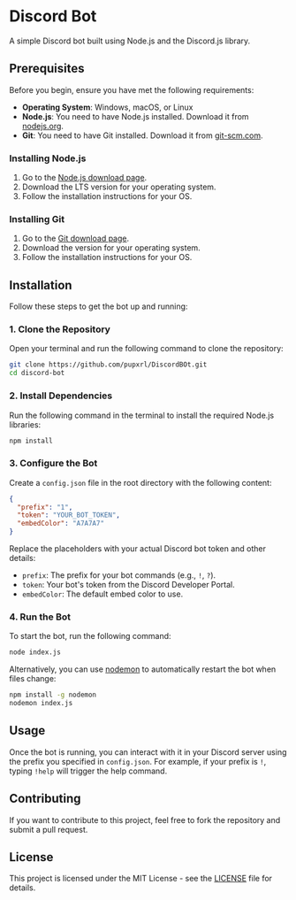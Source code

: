 # Discord Bot

A simple Discord bot built using Node.js and the Discord.js library.

## Prerequisites

Before you begin, ensure you have met the following requirements:

- **Operating System**: Windows, macOS, or Linux
- **Node.js**: You need to have Node.js installed. Download it from [nodejs.org](https://nodejs.org/).
- **Git**: You need to have Git installed. Download it from [git-scm.com](https://git-scm.com/).

### Installing Node.js

1. Go to the [Node.js download page](https://nodejs.org/).
2. Download the LTS version for your operating system.
3. Follow the installation instructions for your OS.

### Installing Git

1. Go to the [Git download page](https://git-scm.com/downloads).
2. Download the version for your operating system.
3. Follow the installation instructions for your OS.

## Installation

Follow these steps to get the bot up and running:

### 1. Clone the Repository

Open your terminal and run the following command to clone the repository:

```bash
git clone https://github.com/pupxrl/DiscordBOt.git
cd discord-bot
```

### 2. Install Dependencies

Run the following command in the terminal to install the required Node.js libraries:

```bash
npm install
```

### 3. Configure the Bot

Create a `config.json` file in the root directory with the following content:

```json
{
  "prefix": "1",
  "token": "YOUR_BOT_TOKEN",
  "embedColor": "A7A7A7"
}
```

Replace the placeholders with your actual Discord bot token and other details:

- `prefix`: The prefix for your bot commands (e.g., `!`, `?`).
- `token`: Your bot's token from the Discord Developer Portal.
- `embedColor`: The default embed color to use.

### 4. Run the Bot

To start the bot, run the following command:

```bash
node index.js
```

Alternatively, you can use [nodemon](https://www.npmjs.com/package/nodemon) to automatically restart the bot when files change:

```bash
npm install -g nodemon
nodemon index.js
```

## Usage

Once the bot is running, you can interact with it in your Discord server using the prefix you specified in `config.json`. For example, if your prefix is `!`, typing `!help` will trigger the help command.

## Contributing

If you want to contribute to this project, feel free to fork the repository and submit a pull request.

## License

This project is licensed under the MIT License - see the [LICENSE](LICENSE) file for details.
